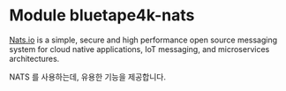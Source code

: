 # Module bluetape4k-nats

[Nats.io](https://nats.io/) is a simple, secure and high performance open source messaging system for cloud native
applications, IoT messaging, and microservices architectures.

NATS 를 사용하는데, 유용한 기능을 제공합니다.
